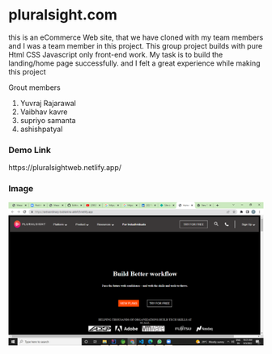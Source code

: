 # pluralsight.com
this is an eCommerce Web site, that we have cloned with my team members and I was a team member in this project. This group project builds with pure Html CSS Javascript only front-end work. My task is to build the landing/home page successfully. and I felt a great experience while making this project


Grout members
1) Yuvraj Rajarawal
2) Vaibhav kavre
3) supriyo samanta
4) ashishpatyal

<h3 align="left">Demo Link</h3>  https://pluralsightweb.netlify.app/

<h3 align="left">Image</h3>
<img src="https://github.com/yuvrajrajarawal869/pluralsight.com/blob/master/Screenshot%20(108).png?raw=true"/>

